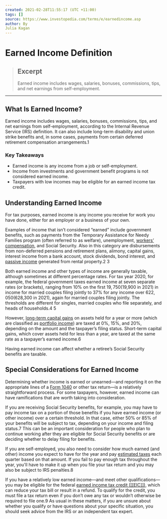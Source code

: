 ```yaml
---
created: 2021-02-28T11:55:17 (UTC +11:00)
tags: []
source: https://www.investopedia.com/terms/e/earnedincome.asp
author: By
Julia Kagan
---
```


# Earned Income Definition

> ## Excerpt
> Earned income includes wages, salaries, bonuses, commissions, tips, and net earnings from self-employment.

---
## What Is Earned Income?

Earned income includes wages, salaries, bonuses, commissions, tips, and net earnings from self-employment, according to the Internal Revenue Service (IRS) definition. It can also include long-term disability and union strike benefits and, in some cases, payments from certain deferred retirement compensation arrangements.1

### Key Takeaways

-   Earned income is any income from a job or self-employment.
-   Income from investments and government benefit programs is not considered earned income.
-   Taxpayers with low incomes may be eligible for an earned income tax credit.

## Understanding Earned Income

For tax purposes, earned income is any income you receive for work you have done, either for an employer or a business of your own.

Examples of income that isn’t considered “earned” include government benefits, such as payments from the Temporary Assistance for Needy Families program (often referred to as welfare), unemployment, [workers’ compensation](https://www.investopedia.com/terms/w/workers-compensation.asp), and Social Security. Also in this category are disbursements from non-deferred pensions and retirement plans, alimony, capital gains, interest income from a bank account, stock dividends, bond interest, and [passive income](https://www.investopedia.com/terms/p/passiveincome.asp) generated from rental property.2 3

Both earned income and other types of income are generally taxable, although sometimes at different percentage rates. For tax year 2020, for example, the federal government taxes earned income at seven separate rates (or brackets), ranging from 10% on the first $19,750 ($19,900 in 2021) in income for married couples filing jointly to 37% for any income over $622,050 ($628,300 in 2021), again for married couples filing jointly. The thresholds are different for singles, married couples who file separately, and heads of households.4 5

However, [long-term capital gains](https://www.investopedia.com/terms/l/long-term_capital_gain_loss.asp) on assets held for a year or more (which are classified as [portfolio income](https://www.investopedia.com/terms/p/portfolioincome.asp)) are taxed at 0%, 15%, and 20%, depending on the amount and the taxpayer’s filing status. Short-term capital gains, which cover assets held for less than a year, are taxed at the same rate as a taxpayer’s earned income.6

Having earned income can affect whether a retiree’s Social Security benefits are taxable.

## Special Considerations for Earned Income

Determining whether income is earned or unearned—and reporting it on the appropriate lines of a [Form 1040](https://www.investopedia.com/terms/1/1040.asp) or other tax return—is a relatively straightforward process. For some taxpayers, however, earned income can have ramifications that are worth taking into consideration.

If you are receiving Social Security benefits, for example, you may have to pay income tax on a portion of those benefits if you have earned income (or other income) over a certain threshold. In that case, either 50% or 85% of your benefits will be subject to tax, depending on your income and filing status.7 This can be an important consideration for people who plan to continue working after they are eligible for Social Security benefits or are deciding whether to delay filing for benefits.

If you are self-employed, you also need to consider how much earned (and other) income you expect to have for the year and pay [estimated taxes](https://www.investopedia.com/terms/e/estimated-tax.asp) each quarter based on that amount. If you fail to pay enough tax throughout the year, you'll have to make it up when you file your tax return and you may also be subject to IRS penalties.8

If you have a relatively low earned income—and meet other qualifications—you may be eligible for the federal [earned income tax credit ([[EIC]])](https://www.investopedia.com/terms/e/earnedincomecredit.asp), which can reduce your tax bill or result in a refund. To qualify for the credit, you must file a tax return even if you don’t owe any tax or wouldn’t otherwise be required to file one.9 As usual in these matters, if you are unsure about whether you qualify or have questions about your specific situation, you should seek advice from the IRS or an independent tax expert.
